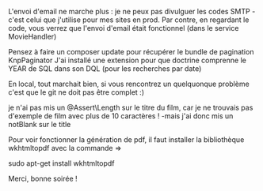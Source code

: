 L'envoi d'email ne marche plus : je ne peux pas divulguer les codes SMTP - c'est celui que j'utilise pour mes sites en prod. Par contre, en regardant le code, 
vous verrez que l'envoi d'email était fonctionnel (dans le service MovieHandler)

Pensez à faire un composer update pour récupérer le bundle de pagination KnpPaginator
J'ai installé une extension pour que doctrine comprenne le YEAR de SQL dans son DQL (pour les recherches par date)

En local, tout marchait bien, si vous rencontrez un quelquonque problème c'est que le git ne doit pas être complet :)

je n'ai pas mis un @Assert\Length sur le titre du film, car je ne trouvais pas d'exemple de film avec plus de 10 caractères ! -mais j'ai donc mis un notBlank sur le title

Pour voir fonctionner la génération de pdf, il faut installer la bibliothèque wkhtmltopdf avec la commande =>
 
sudo apt-get install wkhtmltopdf


Merci, bonne soirée !
